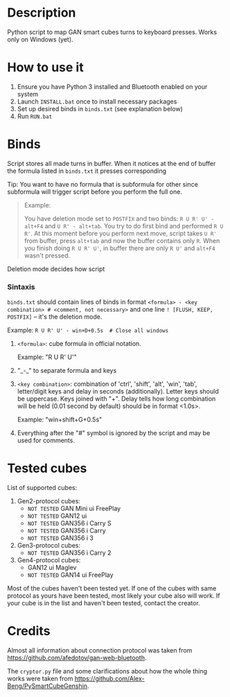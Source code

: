 # Description
Python script to map GAN smart cubes turns to keyboard presses. Works only on Windows (yet).

# How to use it
1. Ensure you have Python 3 installed and Bluetooth enabled on your system
2. Launch `INSTALL.bat` once to install necessary packages
3. Set up desired binds in `binds.txt` (see explanation below)
4. Run `RUN.bat`

# Binds
Script stores all made turns in buffer. When it notices at the end of buffer the formula listed in `binds.txt` it presses corresponding 

Tip: You want to have no formula that is subformula for other since subformula will trigger script before you perform the full one.

> Example:
>
>You have deletion mode set to `POSTFIX` and two binds: `R U R' U' - alt+F4` and `U R' - alt+tab`. You try to do first bind and performed `R U R'`. At this moment before you perform next move, script takes `U R'` from buffer, press `alt+tab` and now the buffer contains only `R`. When you finish doing `R U R' U'`, in buffer there are only `R U'` and `alt+F4` wasn't pressed.

Deletion mode decides how script

### Sintaxis
`binds.txt` should contain lines of binds in format `<formula> - <key combination> # <comment, not necessary>` and one line `! [FLUSH, KEEP, POSTFIX]` – it's the deletion mode.

Example: `R U R' U' - win+D+0.5s  # Close all windows`
1. `<formula>`: cube formula in official notation.
  
    Example: "R U R' U'"
2. "\_-\_" to separate formula and keys
3. `<key combination>`: combination of 'ctrl', 'shift', 'alt', 'win', 'tab', letter/digit keys and delay in seconds (additionally). Letter keys should be uppercase. Keys joined with "+". Delay tells how long combination will be held (0.01 second by default) should be in format <1.0s>.
  
    Example: "win+shift+G+0.5s"
4. Everything after the "#" symbol is ignored by the script and may be used for comments.

# Tested cubes
List of supported cubes:
1. Gen2-protocol cubes:
    - `NOT TESTED` GAN Mini ui FreePlay
    - `NOT TESTED` GAN12 ui
    - `NOT TESTED` GAN356 i Carry S
    - `NOT TESTED` GAN356 i Carry
    - `NOT TESTED` GAN356 i 3
2. Gen3-protocol cubes:
    - `NOT TESTED` GAN356 i Carry 2
3. Gen4-protocol cubes:
    - GAN12 ui Maglev
    - `NOT TESTED` GAN14 ui FreePlay

Most of the cubes haven't been tested yet. If one of the cubes with same protocol as yours have been tested, most likely your cube also will work. If your cube is in the list and haven't been tested, contact the creator.

# Credits
Almost all information about connection protocol was taken from https://github.com/afedotov/gan-web-bluetooth.

The `cryptor.py` file and some clarifications about how the whole thing works were taken from https://github.com/Alex-Beng/PySmartCubeGenshin.
